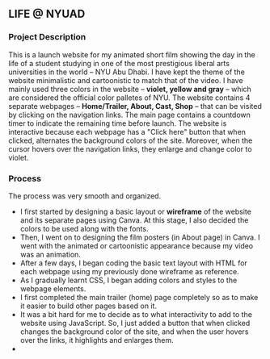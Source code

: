 ## LIFE @ NYUAD

### Project Description

This is a launch website for my animated short film showing the day in the life of a student studying in one of the most prestigious liberal arts universities in the world – NYU Abu Dhabi. I have kept the theme of the website minimalistic and cartoonistic to match that of the video. I have mainly used three colors in the website – <strong>violet, yellow and gray</strong> – which are considered the official color palletes of NYU. The website contains 4 separate webpages – <strong>Home/Trailer, About, Cast, Shop</strong> – that can be visited by clicking on the navigation links. The main page contains a countdown timer to indicate the remaining time before launch. The website is interactive because each webpage has a "Click here" button that when clicked, alternates the background colors of the site. Moreover, when the cursor hovers over the navigation links, they enlarge and change color to violet.

### Process

The process was very smooth and organized.
- I first started by designing a basic layout or <strong>wireframe</strong> of the website and its separate pages using Canva. At this stage, I also decided the colors to be used along with the fonts.
- Then, I went on to designing the film posters (in About page) in Canva. I went with the animated or cartoonistic appearance because my video was an animation.
- After a few days, I began coding the basic text layout with HTML for each webpage using my previously done wireframe as reference.
- As I gradually learnt CSS, I began adding colors and styles to the webpage elements.
- I first completed the main trailer (home) page completely so as to make it easier to build other pages based on it.
- It was a bit hard for me to decide as to what interactivity to add to the website using JavaScript. So, I just added a button that when clicked changes the background color of the site, and when the user hovers over the links, it highlights and enlarges them.
- 
